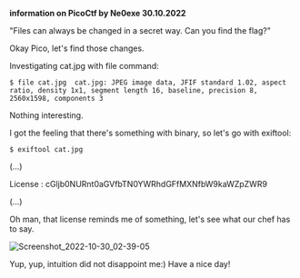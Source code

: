 **information on PicoCtf by Ne0exe 30.10.2022**

"Files can always be changed in a secret way. Can you find the flag?"

Okay Pico, let's find those changes.

Investigating cat.jpg with file command: 

`$ file cat.jpg 
cat.jpg: JPEG image data, JFIF standard 1.02, aspect ratio, density 1x1, segment length 16, baseline, precision 8, 2560x1598, components 3`

Nothing interesting.

I got the feeling that there's something with binary, so let's go with exiftool: 

`$ exiftool cat.jpg`

(...)

License                         : cGljb0NURnt0aGVfbTN0YWRhdGFfMXNfbW9kaWZpZWR9

(...)

Oh man, that license reminds me of something, let's see what our chef has to say.

![Screenshot_2022-10-30_02-39-05](https://user-images.githubusercontent.com/64281657/198865985-1aa4d272-28a9-4ec2-b11f-d1251d26b6d7.png)

Yup, yup, intuition did not disappoint me:)
Have a nice day!
